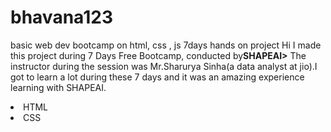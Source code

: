 # bhavana123
basic web dev bootcamp on html, css , js 7days hands on project
Hi I made this project during 7 Days Free Bootcamp, conducted by<b>SHAPEAI></b>
The instructor during the session was Mr.Sharurya Sinha(a data analyst at jio).I got to learn a lot during these 7 days and it was an amazing experience learning with SHAPEAI.
<li>HTML
  <li>CSS
